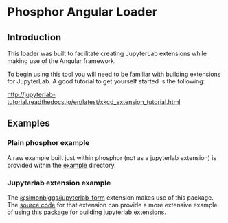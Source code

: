 # Phosphor Angular Loader

## Introduction

This loader was built to facilitate creating JupyterLab extensions while making use of the Angular framework. 

To begin using this tool you will need to be familiar with building extensions for JupyterLab. A good tutorial
to get yourself started is the following:

http://jupyterlab-tutorial.readthedocs.io/en/latest/xkcd_extension_tutorial.html


## Examples

### Plain phosphor example

A raw example built just within phosphor (not as a jupyterlab extension) is provided within the [example](example/) directory.

### Jupyterlab extension example

The [@simonbiggs/jupyterlab-form](https://www.npmjs.com/package/@simonbiggs/jupyterlab-form) 
extension makes use of this package. The [source code](https://github.com/SimonBiggs/jupyterlab-form)
for that extension can provide a more extensive example of using this package for building jupyterlab extensions.
